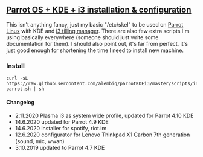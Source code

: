 ## [Parrot OS + KDE + i3 installation &amp; configuration](https://github.com/alembiq/parrotKDEi3)

This isn't anything fancy, just my basic "/etc/skel" to be used on [Parrot Linux](https://parrotlinux.org/) 
with KDE and [i3 tilling manager](https://i3wm.org/). There are also few extra scripts I'm using basically 
everywhere (someone should just write some documentation for them). I should also point out, it's far from 
perfect, it's just good enough for shortening the time I need to install new machine.

### Install

```
curl -sL https://raw.githubusercontent.com/alembiq/parrotKDEi3/master/scripts/install-parrot.sh | sh
```


#### Changelog

- 2.11.2020  Plasma i3 as system wide profile, updated for Parrot 4.10 KDE
- 14.6.2020  updated for Parrot 4.9 KDE
- 14.6.2020  installer for spotify, riot.im
- 12.6.2020  configurator for Lenovo Thinkpad X1 Carbon 7th generation (sound, mic, wwan)
- 3.10.2019  updated to Parrot 4.7 KDE
